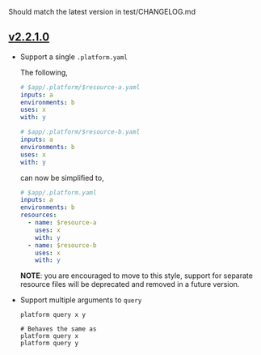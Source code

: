 Should match the latest version in test/CHANGELOG.md

## [v2.2.1.0](https://github.com/freckle/platform/compare/v2.2.0.0...v2.2.1.0)

- Support a single `.platform.yaml`

  The following,

  ```yaml
  # $app/.platform/$resource-a.yaml
  inputs: a
  environments: b
  uses: x
  with: y

  # $app/.platform/$resource-b.yaml
  inputs: a
  environments: b
  uses: x
  with: y
  ```

  can now be simplified to,

  ```yaml
  # $app/.platform.yaml
  inputs: a
  environments: b
  resources:
    - name: $resource-a
      uses: x
      with: y
    - name: $resource-b
      uses: x
      with: y
  ```

  **NOTE**: you are encouraged to move to this style, support for separate
  resource files will be deprecated and removed in a future version.

- Support multiple arguments to `query`

  ```
  platform query x y

  # Behaves the same as
  platform query x
  platform query y
  ```

